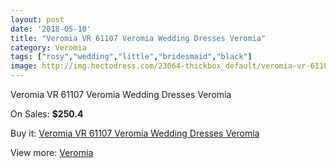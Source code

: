 ```yaml
---
layout: post
date: '2018-05-10'
title: "Veromia VR 61107 Veromia Wedding Dresses Veromia"
category: Veromia
tags: ["rosy","wedding","little","bridesmaid","black"]
image: http://img.hectodress.com/23064-thickbox_default/veromia-vr-61107-veromia-wedding-dresses-veromia.jpg
---
```

Veromia VR 61107 Veromia Wedding Dresses Veromia

On Sales: **$250.4**
<a href="https://www.hectodress.com/veromia/10703-veromia-vr-61107-veromia-wedding-dresses-veromia.html"><amp-img layout="responsive" width="600" height="600" src="//img.hectodress.com/23064-thickbox_default/veromia-vr-61107-veromia-wedding-dresses-veromia.jpg" alt="Veromia VR 61107 Veromia Wedding Dresses Veromia 0" /></a>
<a href="https://www.hectodress.com/veromia/10703-veromia-vr-61107-veromia-wedding-dresses-veromia.html"><amp-img layout="responsive" width="600" height="600" src="//img.hectodress.com/23067-thickbox_default/veromia-vr-61107-veromia-wedding-dresses-veromia.jpg" alt="Veromia VR 61107 Veromia Wedding Dresses Veromia 1" /></a>
<a href="https://www.hectodress.com/veromia/10703-veromia-vr-61107-veromia-wedding-dresses-veromia.html"><amp-img layout="responsive" width="600" height="600" src="//img.hectodress.com/23066-thickbox_default/veromia-vr-61107-veromia-wedding-dresses-veromia.jpg" alt="Veromia VR 61107 Veromia Wedding Dresses Veromia 2" /></a>
<a href="https://www.hectodress.com/veromia/10703-veromia-vr-61107-veromia-wedding-dresses-veromia.html"><amp-img layout="responsive" width="600" height="600" src="//img.hectodress.com/23065-thickbox_default/veromia-vr-61107-veromia-wedding-dresses-veromia.jpg" alt="Veromia VR 61107 Veromia Wedding Dresses Veromia 3" /></a>

Buy it: [Veromia VR 61107 Veromia Wedding Dresses Veromia](https://www.hectodress.com/veromia/10703-veromia-vr-61107-veromia-wedding-dresses-veromia.html "Veromia VR 61107 Veromia Wedding Dresses Veromia")

View more: [Veromia](https://www.hectodress.com/171-veromia "Veromia")